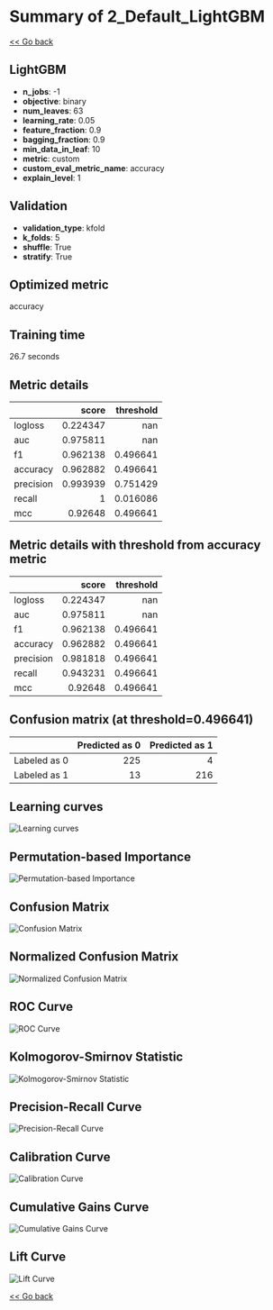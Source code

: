 # Summary of 2_Default_LightGBM

[<< Go back](../README.md)


## LightGBM
- **n_jobs**: -1
- **objective**: binary
- **num_leaves**: 63
- **learning_rate**: 0.05
- **feature_fraction**: 0.9
- **bagging_fraction**: 0.9
- **min_data_in_leaf**: 10
- **metric**: custom
- **custom_eval_metric_name**: accuracy
- **explain_level**: 1

## Validation
 - **validation_type**: kfold
 - **k_folds**: 5
 - **shuffle**: True
 - **stratify**: True

## Optimized metric
accuracy

## Training time

26.7 seconds

## Metric details
|           |    score |   threshold |
|:----------|---------:|------------:|
| logloss   | 0.224347 |  nan        |
| auc       | 0.975811 |  nan        |
| f1        | 0.962138 |    0.496641 |
| accuracy  | 0.962882 |    0.496641 |
| precision | 0.993939 |    0.751429 |
| recall    | 1        |    0.016086 |
| mcc       | 0.92648  |    0.496641 |


## Metric details with threshold from accuracy metric
|           |    score |   threshold |
|:----------|---------:|------------:|
| logloss   | 0.224347 |  nan        |
| auc       | 0.975811 |  nan        |
| f1        | 0.962138 |    0.496641 |
| accuracy  | 0.962882 |    0.496641 |
| precision | 0.981818 |    0.496641 |
| recall    | 0.943231 |    0.496641 |
| mcc       | 0.92648  |    0.496641 |


## Confusion matrix (at threshold=0.496641)
|              |   Predicted as 0 |   Predicted as 1 |
|:-------------|-----------------:|-----------------:|
| Labeled as 0 |              225 |                4 |
| Labeled as 1 |               13 |              216 |

## Learning curves
![Learning curves](learning_curves.png)

## Permutation-based Importance
![Permutation-based Importance](permutation_importance.png)
## Confusion Matrix

![Confusion Matrix](confusion_matrix.png)


## Normalized Confusion Matrix

![Normalized Confusion Matrix](confusion_matrix_normalized.png)


## ROC Curve

![ROC Curve](roc_curve.png)


## Kolmogorov-Smirnov Statistic

![Kolmogorov-Smirnov Statistic](ks_statistic.png)


## Precision-Recall Curve

![Precision-Recall Curve](precision_recall_curve.png)


## Calibration Curve

![Calibration Curve](calibration_curve_curve.png)


## Cumulative Gains Curve

![Cumulative Gains Curve](cumulative_gains_curve.png)


## Lift Curve

![Lift Curve](lift_curve.png)



[<< Go back](../README.md)
